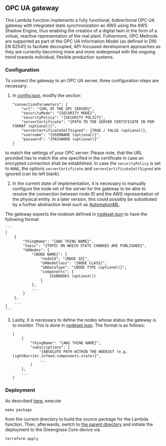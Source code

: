 ## OPC UA gateway

This Lambda function implements a fully functional, bidirectional OPC UA gateway
with integrated state synchronization w/ AWS using the AWS Shadow Engine, thus
enabling the creation of a digital twin in the form of a virtual, reactive
representation of the real plant. Futhermore, OPC Methods are supported as
part of the OPC UA Information Model (as defined in DIN EN 62541) to faciliate
decoupled, API-focussed development approaches as they are currently becoming
more and more widespread with the ongoing trend towards individual, flexible
production systems.

### Configuration

To connect the gateway to an OPC UA server, three configuration steps are
necessary:

1. In [config.json](https://github.com/CVH-Lernfabrik/serverless_plc/tree/master/aws/greengrass/lambdas/opcua_gw/config.json), modify the section

    ```
    "connectionParameters": {
        "url": "{URL OF THE OPC SERVER}",
        "securityMode": "{SECURITY MODE}",
        "securityPolicy": "{SECURITY POLICY}",
        "serverCertificate": "{PATH TO THE SERVER CERTIFICATE IN PEM FORMAT (optional)}",
        "serverCertificateSelfSigned": {TRUE / FALSE (optional)},
        "username": "{USERNAME (optional)}",
        "password": "{PASSWORD (optional)}"
    }
    ```

 to match the settings of your OPC server. Please note, that the URL provided
 has to match the one specified in the certificate in case an encrypted
 connection shall be established. In case the `securityPolicy` is set to `NONE`,
 the options `serverCertificate` and `serverCertificateSelfSigned` are ignored
 (can be left blank).

2. In the current state of implementation, it is necessary to manually configure
the node set of the server for the gateway to be able to resolve the connection
between node ID and the AWS representation of the physical entity. In a later
version, this could possibly be substituted by a further abstraction level such
as [AutomationML](https://www.automationml.org/o.red.c/home.html).

 The gateway expects the nodeset defined in
[nodeset.json](https://github.com/CVH-Lernfabrik/serverless_plc/tree/master/aws/greengrass/lambdas/opcua_gw/config.json) to have the following format:

    ```
    [
        {
            "thingName": "{AWS THING NAME}",
            "topic": "{TOPIC ON WHICH STATE CHANGES ARE PUBLISHED}",
            "UANodes": {
                "{NODE NAME}": {
                    "nodeId": "{NODE ID}",
                    "UANodeClass": "{NODE CLASS}",
                    "UADataType": "{NODE TYPE (optional)}",
                    "components": {
                        {SUBNODES (optional)}
                    }
                },
                ...
            }
        },
        ...
    ]
    ```

3. Lastly, it is necessary to define the nodes whose status the gateway is to
monitor. This is done in
[nodeset.json](https://github.com/CVH-Lernfabrik/serverless_plc/tree/master/aws/greengrass/lambdas/opcua_gw/subscriptions.json). The format is as follows:

    ```
    [
        {
            "thingName": "{AWS THING NAME}",
            "subscriptions": [
                "{ABSOLUTE PATH WITHIN THE NODESET (e.g. lightBarrier_infeed.components.state)}",
                ...
            ]
        },
        ...
    ]
    ```

### Deployment

As described
[here](https://github.com/CVH-Lernfabrik/serverless_plc/tree/master/aws/greengrass/lambdas),
execute

    make package

from the current directory to build the source package for the Lambda function.
Then, afterwards, switch to
[the parent directory](https://github.com/CVH-Lernfabrik/serverless_plc/tree/master/aws/greengrass/lambdas)
and initiate the deployment to the Greengrass Core device via

    terraform apply
